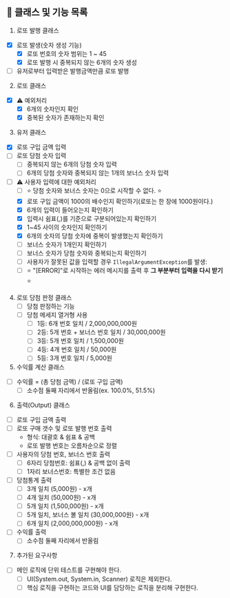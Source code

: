 ## 🌟 클래스 및 기능 목록

1. 로또 발행 클래스
- [x] 로또 발생(숫자 생성 기능)
  - [x] 로또 번호의 숫자 범위는 1 ~ 45
  - [x] 로또 발행 시 중복되지 않는 6개의 숫자 생성
- [ ] 유저로부터 입력받은 발행금액만큼 로또 발행
  
2. 로또 클래스
- [x] ⚠️ 예외처리
  - [x] 6개의 숫자인지 확인
  - [x] 중복된 숫자가 존재하는지 확인

3. 유저 클래스
- [x] 로또 구입 금액 입력
- [ ] 로또 당첨 숫자 입력
  - [ ] 중복되지 않는 6개의 당첨 숫자 입력
  - [ ] 6개의 당첨 숫자와 중복되지 않는 1개의 보너스 숫자 입력
- [ ] ⚠️ 사용자 입력에 대한 예외처리
  - [ ] ⭐️ 당첨 숫자와 보너스 숫자는 0으로 시작할 수 없다. ⭐
  - [x] 로또 구입 금액이 1000의 배수인지 확인하기(로또는 한 장에 1000원이다.) 
  - [x] 6개의 입력이 들어오는지 확인하기
  - [x] 입력시 쉼표(,)를 기준으로 구분되어있는지 확인하기
  - [x] 1~45 사이의 숫자인지 확인하기
  - [x] 6개의 숫자의 당첨 숫자에 중복이 발생했는지 확인하기
  - [ ] 보너스 숫자가 1개인지 확인하기
  - [ ] 보너스 숫자가 당첨 숫자와 중복되는지 확인하기
  - [ ] 사용자가 잘못된 값을 입력할 경우 `IllegalArgumentException`를 발생:
  - [ ] ⭐️ "[ERROR]"로 시작하는 에러 메시지를 출력 후 **그 부분부터 입력을 다시 받기** ⭐️
  
4. 로또 당첨 판정 클래스
   - [ ] 당첨 판정하는 기능
   - [ ] 당첨 메세지 열거형 사용 
       - [ ] 1등: 6개 번호 일치 / 2,000,000,000원
       - [ ] 2등: 5개 번호 + 보너스 번호 일치 / 30,000,000원
       - [ ] 3등: 5개 번호 일치 / 1,500,000원
       - [ ] 4등: 4개 번호 일치 / 50,000원
       - [ ] 5등: 3개 번호 일치 / 5,000원

5. 수익률 계산 클래스
- [ ] 수익률 = (총 당첨 금액) / (로또 구입 금액)
  - [ ] 소수점 둘째 자리에서 반올림(ex. 100.0%, 51.5%)

6. 출력(Output) 클래스
- [ ] 로또 구입 금액 출력
- [ ] 로또 구매 갯수 및 로또 발행 번호 출력
    - 형식: 대괄호 & 쉼표 & 공백
    - 로또 발행 번호는 오름차순으로 정렬
- [ ] 사용자의 당첨 번호, 보너스 번호 출력
  - [ ] 6자리 당첨번호: 쉼표(,) & 공백 없이 출력
  - [ ] 1자리 보너스번호: 특별한 조건 없음
- [ ] 당첨통계 출력
  - [ ] 3개 일치 (5,000원) - x개
  - [ ] 4개 일치 (50,000원) - x개
  - [ ] 5개 일치 (1,500,000원) - x개
  - [ ] 5개 일치, 보너스 볼 일치 (30,000,000원) - x개
  - [ ] 6개 일치 (2,000,000,000원) - x개
- [ ] 수익률 출력
  - [ ] 소수점 둘째 자리에서 반올림

7. 추가된 요구사항
- [ ] 메인 로직에 단위 테스트를 구현해야 한다.
  - [ ] UI(System.out, System.in, Scanner) 로직은 제외한다.
  - [ ] 핵심 로직을 구현하는 코드와 UI를 담당하는 로직을 분리해 구현한다.
